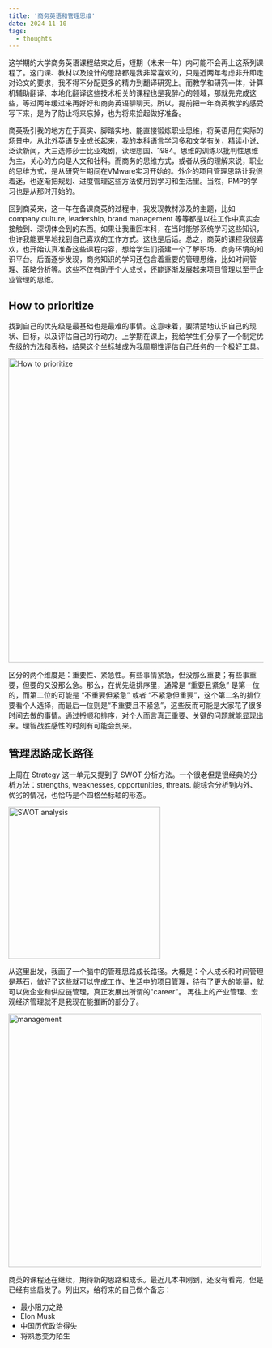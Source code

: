```yaml
---
title: '商务英语和管理思维'
date: 2024-11-10
tags:
  - thoughts
---
```


这学期的大学商务英语课程结束之后，短期（未来一年）内可能不会再上这系列课程了。这门课、教材以及设计的思路都是我非常喜欢的，只是近两年考虑非升即走对论文的要求，我不得不分配更多的精力到翻译研究上。而教学和研究一体，计算机辅助翻译、本地化翻译这些技术相关的课程也是我醉心的领域，那就先完成这些，等过两年缓过来再好好和商务英语聊聊天。所以，提前把一年商英教学的感受写下来，是为了防止将来忘掉，也为将来拾起做好准备。

商英吸引我的地方在于真实、脚踏实地、能直接锻炼职业思维，将英语用在实际的场景中。从北外英语专业成长起来，我的本科语言学习多和文学有关，精读小说、泛读新闻，大三选修莎士比亚戏剧，读理想国、1984。思维的训练以批判性思维为主，关心的方向是人文和社科。而商务的思维方式，或者从我的理解来说，职业的思维方式，是从研究生期间在VMware实习开始的。外企的项目管理思路让我很着迷，也逐渐把规划、进度管理这些方法使用到学习和生活里。当然，PMP的学习也是从那时开始的。

回到商英来，这一年在备课商英的过程中，我发现教材涉及的主题，比如company culture, leadership, brand management 等等都是以往工作中真实会接触到、深切体会到的东西。如果让我重回本科，在当时能够系统学习这些知识，也许我能更早地找到自己喜欢的工作方式。这也是后话。总之，商英的课程我很喜欢，也开始认真准备这些课程内容，想给学生们搭建一个了解职场、商务环境的知识平台。后面逐步发现，商务知识的学习还包含着重要的管理思维，比如时间管理、策略分析等。这些不仅有助于个人成长，还能逐渐发展起来项目管理以至于企业管理的思维。

## How to prioritize

找到自己的优先级是最基础也是最难的事情。这意味着，要清楚地认识自己的现状、目标，以及评估自己的行动力。上学期在课上，我给学生们分享了一个制定优先级的方法和表格，结果这个坐标轴成为我周期性评估自己任务的一个极好工具。

<img src="{{chezvivian.github.io}}/images/Urgent_and_important.png" alt="How to prioritize" width="600"/>  

区分的两个维度是：重要性、紧急性。有些事情紧急，但没那么重要；有些事重要，但要的又没那么急。那么，在优先级排序里，通常是 “重要且紧急” 是第一位的，而第二位的可能是 “不重要但紧急” 或者 “不紧急但重要”，这个第二名的排位要看个人选择，而最后一位则是“不重要且不紧急”，这些反而可能是大家花了很多时间去做的事情。通过捋顺和排序，对个人而言真正重要、关键的问题就能显现出来。理智战胜感性的时刻有可能会到来。

## 管理思路成长路径

上周在 Strategy 这一单元又提到了 SWOT 分析方法。一个很老但是很经典的分析方法：strengths, weaknesses, opportunities, threats. 能综合分析到内外、优劣的情况，也恰巧是个四格坐标轴的形态。

<img src="{{chezvivian.github.io}}/images/SWOT.jpg" alt="SWOT analysis" width="300"/>  

从这里出发，我画了一个脑中的管理思路成长路径。大概是：个人成长和时间管理是基石，做好了这些就可以完成工作、生活中的项目管理，待有了更大的能量，就可以做企业和供应链管理，真正发展出所谓的"career"。 再往上的产业管理、宏观经济管理就不是我现在能推断的部分了。


<img src="{{chezvivian.github.io}}/images/management.png" alt="management" width="500"/>  


商英的课程还在继续，期待新的思路和成长。最近几本书刚到，还没有看完，但是已经有些启发了。列出来，给将来的自己做个备忘：

- 最小阻力之路
- Elon Musk
- 中国历代政治得失
- 将熟悉变为陌生
